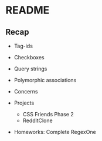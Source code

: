 # README

## Recap

* Tag-ids

* Checkboxes

* Query strings

* Polymorphic associations

* Concerns

* Projects
  - CSS Friends Phase 2
  - RedditClone

* Homeworks: Complete RegexOne
